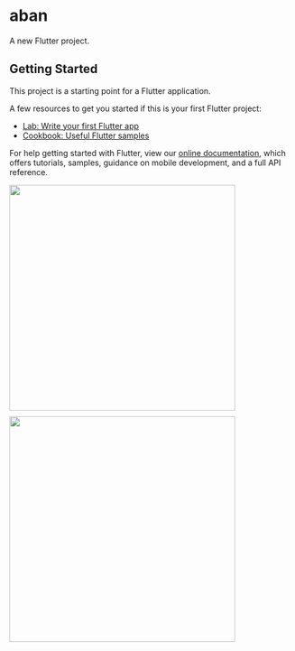 # aban

A new Flutter project.

## Getting Started

This project is a starting point for a Flutter application.

A few resources to get you started if this is your first Flutter project:

- [Lab: Write your first Flutter app](https://flutter.dev/docs/get-started/codelab)
- [Cookbook: Useful Flutter samples](https://flutter.dev/docs/cookbook)

For help getting started with Flutter, view our
[online documentation](https://flutter.dev/docs), which offers tutorials,
samples, guidance on mobile development, and a full API reference.
<div style="display:flex;flex-wrap:wrap;">
  <img src="https://user-images.githubusercontent.com/72673873/235195770-e80380ca-fb6a-44e5-8f6d-e3a8a4da1816.png" width="400" style="margin-right: 10px; margin-bottom: 10px;">
  <img src="https://user-images.githubusercontent.com/72673873/235195770-e80380ca-fb6a-44e5-8f6d-e3a8a4da1816.png" width="400" style="margin-bottom: 10px;">
</div>
